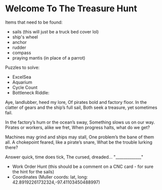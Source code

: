# Welcome To The Treasure Hunt

Items that need to be found:
- sails (this will just be a truck bed cover lol)
- ship's wheel
- anchor
- rudder
- compass
- praying mantis (in place of a parrot)

Puzzles to solve:
- ExcelSea
- Aquarium
- Cycle Count
- Bottleneck Riddle:
  
Aye, landlubber, heed my lore,
Of pirates bold and factory floor.
In the clatter of gears and the ship’s full sail,
Both seek a treasure, yet sometimes fail.

In the factory’s hum or the ocean’s sway,
Something slows us on our way.
Pirates or workers, alike we fret,
When progress halts, what do we get?

Machines may grind and ships may stall,
One problem’s the bane of them all.
A chokepoint feared, like a pirate’s snare,
What be the trouble lurking there?

Answer quick, time does tick,
The cursed, dreaded... "_____________"

- Work Order Hunt (this should be a comment on a CNC card - for sure the hint for the sails)
- Coordinates (Muller coords: lat, long: 42.89192261732324,-97.41103450488997)